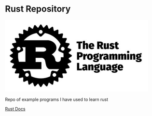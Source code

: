 # Rust Repository 

![rust](rust.jpg)

Repo of example programs I have used to learn rust

[Rust Docs](https://doc.rust-lang.org/book/ch01-00-getting-started.html)